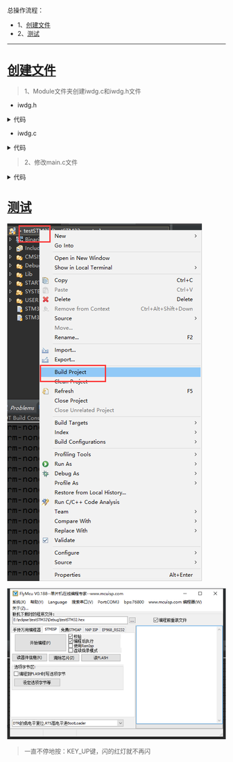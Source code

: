 总操作流程：
- 1、[创建文件](#STM-M4-01)
- 2、[测试](#STM-M4-02)

***

# <a name="STM-M4-01" href="#" >创建文件</a>

>1、Module文件夹创建iwdg.c和iwdg.h文件

- iwdg.h

<details>
<summary>代码</summary>

```c
#ifndef _IWDG_H
#define _IWDG_H
#include "sys.h"

void IWDG_Init(u8 prer,u16 rlr);//IWDG初始化
void IWDG_Feed(void);  //喂狗函数
#endif

```

</details>


- iwdg.c

<details>
<summary>代码</summary>

```c
#include "iwdg.h"
void IWDG_Init(u8 prer,u16 rlr)
{
	IWDG_WriteAccessCmd(IWDG_WriteAccess_Enable); //使能对IWDG->PR IWDG->RLR的写
	
	IWDG_SetPrescaler(prer); //设置IWDG分频系数

	IWDG_SetReload(rlr);   //设置IWDG装载值

	IWDG_ReloadCounter(); //reload
	
	IWDG_Enable();       //使能看门狗
}

//喂独立看门狗
void IWDG_Feed(void)
{
	IWDG_ReloadCounter();//reload
}

```

</details>


>2、修改main.c文件

<details>
<summary>代码</summary>

```c
#include "sys.h"
#include "delay.h"
#include "usart.h"
#include "led.h"
#include "beep.h"
#include "key.h"
#include "exti.h"
#include "iwdg.h"

    int _fstat (int fd, struct stat *pStat)
    {

        return 0;
    }

    int _close()
    {
        return -1;
    }

    int _write (int fd, char *pBuffer, int size)
    {
        for (int i = 0; i < size; i++)
        {
            while (!(USART1->SR & USART_SR_TXE))
            {
            }
            USART_SendData(USART1, pBuffer[i]);
        }
        return size;
    }

    int _isatty (int fd)
    {
        return 1;
    }

    int _lseek()
    {
        return -1;
    }

    int _read (int fd, char *pBuffer, int size)
    {
        for (int i = 0; i < size; i++)
        {
            while ((USART1->SR & USART_SR_RXNE) == 0)
            {
            }

            pBuffer[i] = USART_ReceiveData(USART1);
        }
        return size;
    }

    caddr_t _sbrk(int increment)
    {
        extern char end asm("end");
        register char *pStack asm("sp");

        static char *s_pHeapEnd;

        if (!s_pHeapEnd)
            s_pHeapEnd = &end;

        if (s_pHeapEnd + increment > pStack)
            return (caddr_t)-1;

        char *pOldHeapEnd = s_pHeapEnd;
        s_pHeapEnd += increment;
        return (caddr_t)pOldHeapEnd;
    }

    int main(void)
    {
    	NVIC_PriorityGroupConfig(NVIC_PriorityGroup_2);//设置系统中断优先级分组2
    	delay_init(168);  //初始化延时函数
    	LED_Init();				//初始化LED端口
    	KEY_Init();		  	//初始化按键
        delay_ms(100);    //延时100ms
    	IWDG_Init(4,500); //与分频数为64,重载值为500,溢出时间为1s
    	LED0=0;					  //先点亮红灯
    	while(1)
    	{
    		if(KEY_Scan(0)==WKUP_PRES)//如果WK_UP按下,则喂狗
    		{
    			IWDG_Feed();//喂狗
    		}
    		delay_ms(10);
    	};

    }
```

</details>



# <a name="STM-M4-02" href="#" >测试</a>

![](image/4-14.png)

![](image/4-15.png)

>一直不停地按：KEY_UP键，闪的红灯就不再闪